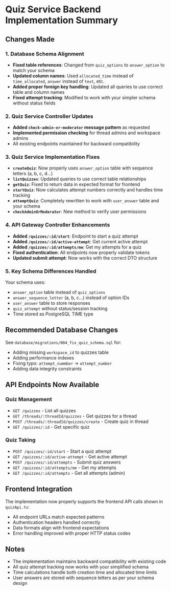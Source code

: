 # Quiz Service Backend Implementation Summary

## Changes Made

### 1. Database Schema Alignment

- **Fixed table references**: Changed from `quiz_options` to `answer_option` to match your schema
- **Updated column names**: Used `allocated_time` instead of `time_allocated`, `answer` instead of `text`, etc.
- **Added proper foreign key handling**: Updated all queries to use correct table and column names
- **Fixed attempt tracking**: Modified to work with your simpler schema without status fields

### 2. Quiz Service Controller Updates

- **Added `check-admin-or-moderator` message pattern** as requested
- **Implemented permission checking** for thread admins and workspace admins
- All existing endpoints maintained for backward compatibility

### 3. Quiz Service Implementation Fixes

- **`createQuiz`**: Now properly uses `answer_option` table with sequence letters (a, b, c, d...)
- **`listQuizzes`**: Updated queries to use correct table relationships
- **`getQuiz`**: Fixed to return data in expected format for frontend
- **`startQuiz`**: Now calculates attempt numbers correctly and handles time tracking
- **`attemptQuiz`**: Completely rewritten to work with `user_answer` table and your schema
- **`checkAdminOrModerator`**: New method to verify user permissions

### 4. API Gateway Controller Enhancements

- **Added `/quizzes/:id/start`**: Endpoint to start a quiz attempt
- **Added `/quizzes/:id/active-attempt`**: Get current active attempt
- **Added `/quizzes/:id/attempts/me`**: Get my attempts for a quiz
- **Fixed authentication**: All endpoints now properly validate tokens
- **Updated submit attempt**: Now works with the correct DTO structure

### 5. Key Schema Differences Handled

Your schema uses:

- `answer_option` table instead of `quiz_options`
- `answer_sequence_letter` (a, b, c...) instead of option IDs
- `user_answer` table to store responses
- `quiz_attempt` without status/session tracking
- Time stored as PostgreSQL TIME type

## Recommended Database Changes

See `database/migrations/004_fix_quiz_schema.sql` for:

- Adding missing `workspace_id` to quizzes table
- Adding performance indexes
- Fixing typo: `attempt_nummber` → `attempt_number`
- Adding data integrity constraints

## API Endpoints Now Available

### Quiz Management

- `GET /quizzes` - List all quizzes
- `GET /threads/:threadId/quizzes` - Get quizzes for a thread
- `POST /threads/:threadId/quizzes/create` - Create quiz in thread
- `GET /quizzes/:id` - Get specific quiz

### Quiz Taking

- `POST /quizzes/:id/start` - Start a quiz attempt
- `GET /quizzes/:id/active-attempt` - Get active attempt
- `POST /quizzes/:id/attempts` - Submit quiz answers
- `GET /quizzes/:id/attempts/me` - Get my attempts
- `GET /quizzes/:id/attempts` - Get all attempts (admin)

## Frontend Integration

The implementation now properly supports the frontend API calls shown in `quizApi.ts`:

- All endpoint URLs match expected patterns
- Authentication headers handled correctly
- Data formats align with frontend expectations
- Error handling improved with proper HTTP status codes

## Notes

- The implementation maintains backward compatibility with existing code
- All quiz attempt tracking now works with your simplified schema
- Time calculations handle both creation time and allocated time limits
- User answers are stored with sequence letters as per your schema design
